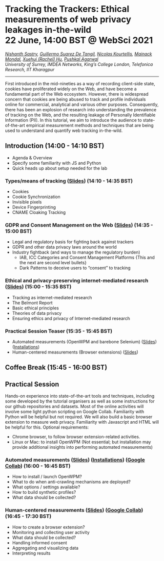 # Tracking the Trackers: Ethical measurements of web privacy leakages in-the-wild <br> 22 June, 14:00 BST @ WebSci 2021

_[Nishanth Sastry](https://nishrs.github.io), [Guillermo Suarez De Tangil](https://nms.kcl.ac.uk/guillermo.suarez-tangil/), [Nicolas Kourtellis](https://scholar.google.com/citations?user=Q5oWwiQAAAAJ), [Mainack Mondal](https://cse.iitkgp.ac.in/~mainack/), [Xuehui (Rachel) Hu](https://rachelkcl.github.io/), [Pushkal Agarwal](https://pushkal17.github.io/)_
<br>
_University of Surrey, IMDEA Networks, King’s College London, Telefonica Research, IIT Kharagpur_


<hr>


First introduced in the mid-nineties as a way of recording client-side state, cookies have proliferated widely on the Web, and have become a fundamental part of the Web ecosystem. However, there is widespread concern that cookies are being abused to track and profile individuals online for commercial, analytical and various other purposes. Consequently, there has been an explosion of research into understanding the prevalence of tracking on the Web, and the resulting leakage of Personally Identifiable Information (PII). In this tutorial, we aim to introduce the audience to state-of-the-art empirical measurement methods and techniques that are being used to understand and quantify web tracking in-the-wild.



## Introduction (14:00 - 14:10 BST)
* Agenda & Overview
* Specify some familiarity with JS and Python
* Quick heads up about setup needed for the lab


### Types/means of tracking ([Slides](https://docs.google.com/presentation/d/1xN4eDoda5JVwajeW5RqkrpD09usYB8GQ_5nZ4r1ojfI/edit?usp=sharing)) (14:10 - 14:35 BST)
* Cookies
* Cookie Synchronization
* Invisible pixels
* Device Fingerprinting
* CNAME Cloaking Tracking


### GDPR and Consent Management on the Web ([Slides](https://docs.google.com/presentation/d/12iHy-H8nYRD7VYq74m6zTQEbsiV2tuogHsmC63pLIpQ/edit?usp=sharing)) (14:35 - 15:00 BST)
* Legal and regulatory basis for fighting back against trackers
* GDPR and other data privacy laws around the world
* Industry fightback (and ways to manage the regulatory burden)
     - IAB, ICC Categories and Consent Management Platforms {This and the next are second level bullets}
     - Dark Patterns to deceive users to “consent” to tracking



### Ethical and privacy-preserving internet-mediated research ([Slides](https://docs.google.com/presentation/d/1bCyiqwpBhBrHitSF7ttxD_p-N78Aj4es16XkJYfRylE/edit?usp=sharing)) (15:00 - 15:35 BST)
* Tracking as internet-mediated research 
* The Belmont Report 
* Basic ethical principles 
* Theories of data privacy 
* Ensuring ethics and privacy of Internet-mediated research


### Practical Session Teaser (15:35 - 15:45 BST)
* Automated measurements (OpenWPM and barebone Selenium) ([Slides](https://drive.google.com/file/d/1Y4Kdhy4viGHQ8dDkIOmT_IZUHK9V7Odf/view?usp=sharing)) ([Installations](https://docs.google.com/document/d/1CJQW2_0lBQenRbkB9gDy8sY7s8FBkfN8_pThHnfRDX0/edit?usp=sharing))
* Human-centered measurements (Browser extensions) ([Slides](https://drive.google.com/file/d/1IanDbMQU3ujs_gaKkJYzD2CdE87RBgAe/view?usp=sharing))


## Coffee Break (15:45 - 16:00 BST)

## Practical Session
Hands-on experience into state-of-the-art tools and techniques, including some developed by the tutorial organisers as well as some instructions for our github repositories and datasets. Most of the online activities will involve some light python scripting on Google Collab. Familiarity with Python will be helpful but not required. We will also build a basic browser extension to measure web privacy. Familiarity with Javascript and HTML will be helpful for this.
Optional requirements: 
- Chrome browser, to follow browser extension-related activities.
- Linux or Mac: to install OpenWPM (Not essential; but installation may provide additional insights into performing automated measurements)


### Automated measurements ([Slides](https://drive.google.com/file/d/1Y4Kdhy4viGHQ8dDkIOmT_IZUHK9V7Odf/view?usp=sharing)) ([Installations](https://docs.google.com/document/d/1CJQW2_0lBQenRbkB9gDy8sY7s8FBkfN8_pThHnfRDX0/edit?usp=sharing)) ([Google Collab](https://colab.research.google.com/drive/1flrWTgv9yMeSg9kL3Z1aBYtlJo110L2n?usp=sharing)) (16:00 - 16:45 BST)
* How to install / launch OpenWPM?
* What to do when anti-crawling mechanisms are deployed?
* What options / settings available?
* How to build synthetic profiles?
* What data should be collected?


### Human-centered measurements ([Slides](https://drive.google.com/file/d/1IanDbMQU3ujs_gaKkJYzD2CdE87RBgAe/view?usp=sharing)) ([Google Collab](https://colab.research.google.com/drive/1ZnrUxOUSfON_8FQ6z0UUT6r2LsN59p6p?usp=sharing)) (16:45 - 17:30 BST)
* How to create a browser extension?
* Monitoring and collecting user activity
* What data should be collected?
* Handling informed consent
* Aggregating and visualizing data
* Interpreting results
